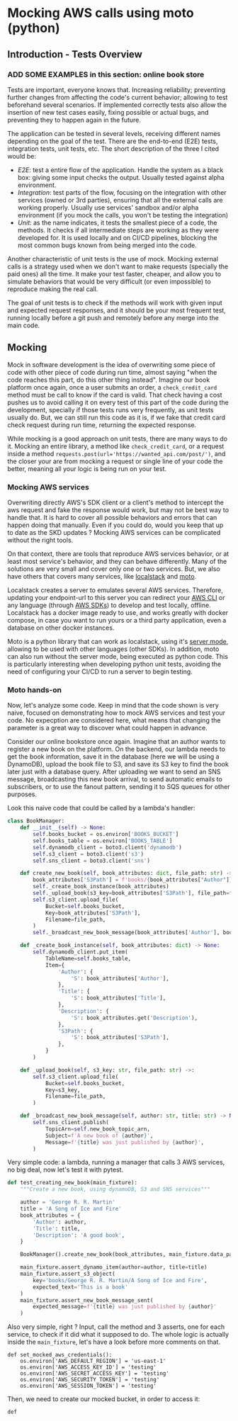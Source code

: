 # Mocking AWS calls using moto (python)

## Introduction - Tests Overview

### ADD SOME EXAMPLES in this section: online book store

Tests are important, everyone knows that. Increasing reliability; preventing further changes from affecting the code's current behavior; allowing to test beforehand several scenarios. If implemented correctly tests also allow the insertion of new test cases easily, fixing possible or actual bugs, and preventing they to happen again in the future.

The application can be tested in several levels, receiving different names depending on the goal of the test. There are the end-to-end (E2E) tests, integration tests, unit tests, etc. The short description of the three I cited would be:

- *E2E*: test a entire flow of the application. Handle the system as a black box: giving some input checks the output. Usually tested against alpha environment.
- *Integration*: test parts of the flow, focusing on the integration with other services (owned or 3rd parties), ensuring that all the external calls are working properly. Usually use services' sandbox and/or alpha environment (if you mock the calls, you won't be testing the integration)
- *Unit*: as the name indicates, it tests the smallest piece of a code, the methods. It checks if all intermediate steps are working as they were developed for. It is used locally and on CI/CD pipelines, blocking the most common bugs known from being merged into the code.

Another characteristic of unit tests is the use of mock. Mocking external calls is a strategy used when we don't want to make requests (specially the paid ones) all the time. It make your test faster, cheaper, and allow you to simulate behaviors that would be very difficult (or even impossible) to reproduce making the real call.

The goal of unit tests is to check if the methods will work with given input and expected request responses, and it should be your most frequent test, running locally before a git push and remotely before any merge into the main code.


## Mocking

Mock in software development is the idea of overwriting some piece of code with other piece of code during run time, almost saying "when the code reaches this part, do this other thing instead". Imagine our book platform once again, once a user submits an order, a `check_credit_card` method must be call to know if the card is valid. That check having a cost pushes us to avoid calling it on every test of this part of the code during the development, specially if those tests runs very frequently, as unit tests usually do. But, we can still run this code as it is, if we fake that credit card check request during run time, returning the expected response.

While mocking is a good approach on unit tests, there are many ways to do it. Mocking an entire library, a method like `check_credit_card`, or a request inside a method `requests.post(url='https://wanted_api.com/post/')`, and the closer your are from mocking a request or single line of your code the better, meaning all your logic is being run on your test.

### Mocking AWS services

Overwriting directly AWS's SDK client or a client's method to intercept the aws request and fake the response would work, but may not be best way to handle that. It is hard to cover all possible behaviors and errors that can happen doing that manually. Even if you could do, would you keep that up to date as the SKD updates ? Mocking AWS services can be complicated without the right tools.

On that context, there are tools that reproduce AWS services behavior, or at least most service's behavior, and they can behave differently. Many of the solutions are very small and cover only one or two services. But, we also have others that covers many services, like [localstack](https://localstack.cloud/) and [moto](http://docs.getmoto.org/en/latest/index.html).

Localstack creates a server to emulates several AWS services. Therefore, updating your endpoint-url to this server you can redirect your [AWS CLI](https://aws.amazon.com/cli/) or any language (through [AWS SDKs](https://aws.amazon.com/developer/tools/)) to develop and test locally, offline. Localstack has a docker image ready to use, and works greatly with docker compose, in case you want to run yours or a third party application, even a database on other docker instances.

Moto is a python library that can work as localstack, using it's [server mode](http://docs.getmoto.org/en/latest/docs/server_mode.html), allowing to be used with other languages (other SDKs). In addition, moto can also run without the server mode, being executed as python code. This is particularly interesting when developing python unit tests, avoiding the need of configuring your CI/CD to run a server to begin testing.

### Moto hands-on

Now, let's analyze some code. Keep in mind that the code shown is very naive, focused on demonstrating how to mock AWS services and test your code. No expecption are considered here, what means that changing the parameter is a great way to discover what could happen in advance.

Consider our online bookstore once again. Imagine that an author wants to register a new book on the platform. On the backend, our lambda needs to get the book information, save it in the database (here we will be using a DynamoDB), upload the book file to S3, and save its S3 key to find the book later just with a database query. After uploading we want to send an SNS message, broadcasting this new book arrival, to send automatic emails to subscribers, or to use the fanout pattern, sending it to SQS queues for other purposes.

Look this naive code that could be called by a lambda's handler:
```python
class BookManager:
    def __init__(self) -> None:
        self.books_bucket = os.environ['BOOKS_BUCKET']
        self.books_table = os.environ['BOOKS_TABLE']
        self.dynamodb_client = boto3.client('dynamodb')
        self.s3_client = boto3.client('s3')
        self.sns_client = boto3.client('sns')

    def create_new_book(self, book_attributes: dict, file_path: str) -> None:
        book_attributes['S3Path'] = f'books/{book_attributes["Author"]}/{book_attributes["Title"]}'
        self._create_book_instance(book_attributes)
        self._upload_book(s3_key=book_attributes['S3Path'], file_path=file_path)
        self.s3_client.upload_file(
            Bucket=self.books_bucket,
            Key=book_attributes['S3Path'],
            Filename=file_path,
        )
        self._broadcast_new_book_message(book_attributes['Author'], book_attributes['Title'])

    def _create_book_instance(self, book_attributes: dict) -> None:
        self.dynamodb_client.put_item(
            TableName=self.books_table,
            Item={
                'Author': {
                    'S': book_attributes['Author'],
                },
                'Title': {
                    'S': book_attributes['Title'],
                },
                'Description': {
                    'S': book_attributes.get('Description'),
                },
                'S3Path': {
                    'S': book_attributes['S3Path'],
                },
            }
        )

    def _upload_book(self, s3_key: str, file_path: str) ->:
        self.s3_client.upload_file(
            Bucket=self.books_bucket,
            Key=s3_key,
            Filename=file_path,
        )

    def _broadcast_new_book_message(self, author: str, title: str) -> None:
        self.sns_client.publish(
            TopicArn=self.new_book_topic_arn,
            Subject=f'A new book of {author}',
            Message=f'{title} was just published by {author}',
        )
```

Very simple code: a lambda, running a manager that calls 3 AWS services, no big deal, now let's test it with pytest.

```python
def test_creating_new_book(main_fixture):
    """Create a new book, using dynamoDB, S3 and SNS services"""

    author = 'George R. R. Martin'
    title = 'A Song of Ice and Fire'
    book_attributes = {
        'Author': author,
        'Title': title,
        'Description': 'A good book',
    }

    BookManager().create_new_book(book_attributes, main_fixture.data_path/'book_example.pdf')

    main_fixture.assert_dynamo_item(author=author, title=title)
    main_fixture.assert_s3_object(
        key='books/George R. R. Martin/A Song of Ice and Fire',
        expected_text='This is a book'
    )
    main_fixture.assert_new_book_message_sent(
        expected_message=f'{title} was just published by {author}'
    )
```

Also very simple, right ? Input, call the method and 3 asserts, one for each service, to check if it did what it supposed to do. The whole logic is actually inside the `main_fixture`, let's have a look before more comments on that.


```
def set_mocked_aws_credentials():
    os.environ['AWS_DEFAULT_REGION'] = 'us-east-1'
    os.environ['AWS_ACCESS_KEY_ID'] = 'testing'
    os.environ['AWS_SECRET_ACCESS_KEY'] = 'testing'
    os.environ['AWS_SECURITY_TOKEN'] = 'testing'
    os.environ['AWS_SESSION_TOKEN'] = 'testing'
```

Then, we need to create our mocked bucket, in order to access it:
```
def
```
